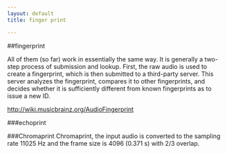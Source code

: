 ```yaml
---
layout: default
title: finger print

---
```

##fingerprint


All of them (so far) work in essentially the same way. It is generally a two-step process of submission and lookup. First, the raw audio is used to create a fingerprint, which is then submitted to a third-party server. This server analyzes the fingerprint, compares it to other fingerprints, and decides whether it is sufficiently different from known fingerprints as to issue a new ID.


http://wiki.musicbrainz.org/AudioFingerprint

###echoprint

###Chromaprint
Chromaprint, the input audio is converted to the sampling rate 11025 Hz and the frame size is 4096 (0.371 s) with 2/3 overlap.